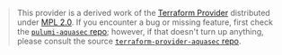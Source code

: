 > This provider is a derived work of the [Terraform Provider](https://github.com/aquasecurity/terraform-provider-aquasec)
> distributed under [MPL 2.0](https://www.mozilla.org/en-US/MPL/2.0/). If you encounter a bug or missing feature,
> first check the [`pulumi-aquasec` repo](https://github.com/pulumiverse/pulumi-aquasec/issues); however, if that doesn't turn up anything,
> please consult the source [`terraform-provider-aquasec` repo](https://github.com/aquasecurity/terraform-provider-aquasec/issues).